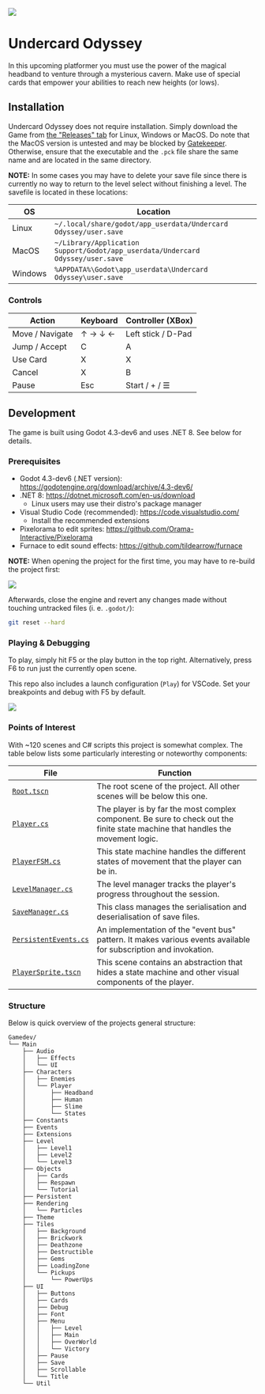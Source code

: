 ![](Gamedev/Main/Characters/Player/Human/HumanIcon.png)

# Undercard Odyssey

In this upcoming platformer you must use the power of the magical headband to venture through a mysterious cavern. Make use of special cards that empower your abilities to reach new heights (or lows).

## Installation

Undercard Odyssey does not require installation. Simply download the Game from [the "Releases" tab](https://github.com/ZHAWSleeping/GameDevProject/releases) for Linux, Windows or MacOS. Do note that the MacOS version is untested and may be blocked by [Gatekeeper](https://en.wikipedia.org/wiki/Gatekeeper_(macOS)). Otherwise, ensure that the executable and the `.pck` file share the same name and are located in the same directory.

**NOTE:** In some cases you may have to delete your save file since there is currently no way to return to the level select without finishing a level. The savefile is located in these locations:

|OS|Location|
|-|-|
|Linux|`~/.local/share/godot/app_userdata/Undercard Odyssey/user.save`|
|MacOS|`~/Library/Application Support/Godot/app_userdata/Undercard Odyssey/user.save`|
|Windows|`%APPDATA%\Godot\app_userdata\Undercard Odyssey\user.save`|

### Controls

|Action|Keyboard|Controller (XBox)|
|-|-|-|
|Move / Navigate|↑ → ↓ ←|Left stick / D-Pad|
|Jump / Accept|C|A|
|Use Card|X|X|
|Cancel|X|B|
|Pause|Esc|Start / + / ☰|

## Development

The game is built using Godot 4.3-dev6 and uses .NET 8. See below for details.

### Prerequisites

- Godot 4.3-dev6 (.NET version): https://godotengine.org/download/archive/4.3-dev6/
- .NET 8: https://dotnet.microsoft.com/en-us/download
  - Linux users may use their distro's package manager
- Visual Studio Code (recommended): https://code.visualstudio.com/
  - Install the recommended extensions
- Pixelorama to edit sprites: https://github.com/Orama-Interactive/Pixelorama
- Furnace to edit sound effects: https://github.com/tildearrow/furnace

**NOTE:** When opening the project for the first time, you may have to re-build the project first:

![](doc/img/rebuild.png)

Afterwards, close the engine and revert any changes made without touching untracked files (i. e. `.godot/`):

```sh
git reset --hard
```

### Playing & Debugging

To play, simply hit F5 or the play button in the top right. Alternatively, press F6 to run just the currently open scene.

This repo also includes a launch configuration (`Play`) for VSCode. Set your breakpoints and debug with F5 by default.

![](doc/img/debug.png)

### Points of Interest

With ~120 scenes and C# scripts this project is somewhat complex. The table below lists some particularly interesting or noteworthy components:

|File|Function|
|-|-|
|[`Root.tscn`](Gamedev/Main/UI/Root.tscn)|The root scene of the project. All other scenes will be below this one.|
|[`Player.cs`](Gamedev/Main/Characters/Player/Player.cs)|The player is by far the most complex component. Be sure to check out the finite state machine that handles the movement logic.|
|[`PlayerFSM.cs`](Gamedev/Main/Characters/Player/States/PlayerFSM.cs)|This state machine handles the different states of movement that the player can be in.|
|[`LevelManager.cs`](Gamedev/Main/Level/LevelManager.cs)|The level manager tracks the player's progress throughout the session.|
|[`SaveManager.cs`](Gamedev/Main/Persistent/SaveManager.cs)|This class manages the serialisation and deserialisation of save files.|
|[`PersistentEvents.cs`](Gamedev/Main/Events/PersistentEvents.cs)|An implementation of the "event bus" pattern. It makes various events available for subscription and invokation.|
|[`PlayerSprite.tscn`](Gamedev/Main/Characters/Player/PlayerSprite.tscn)|This scene contains an abstraction that hides a state machine and other visual components of the player.|

### Structure

Below is quick overview of the projects general structure:

```
Gamedev/
└── Main
    ├── Audio
    │   ├── Effects
    │   └── UI
    ├── Characters
    │   ├── Enemies
    │   └── Player
    │       ├── Headband
    │       ├── Human
    │       ├── Slime
    │       └── States
    ├── Constants
    ├── Events
    ├── Extensions
    ├── Level
    │   ├── Level1
    │   ├── Level2
    │   └── Level3
    ├── Objects
    │   ├── Cards
    │   ├── Respawn
    │   └── Tutorial
    ├── Persistent
    ├── Rendering
    │   └── Particles
    ├── Theme
    ├── Tiles
    │   ├── Background
    │   ├── Brickwork
    │   ├── Deathzone
    │   ├── Destructible
    │   ├── Gems
    │   ├── LoadingZone
    │   └── Pickups
    │       └── PowerUps
    ├── UI
    │   ├── Buttons
    │   ├── Cards
    │   ├── Debug
    │   ├── Font
    │   ├── Menu
    │   │   ├── Level
    │   │   ├── Main
    │   │   ├── OverWorld
    │   │   └── Victory
    │   ├── Pause
    │   ├── Save
    │   ├── Scrollable
    │   └── Title
    └── Util
```